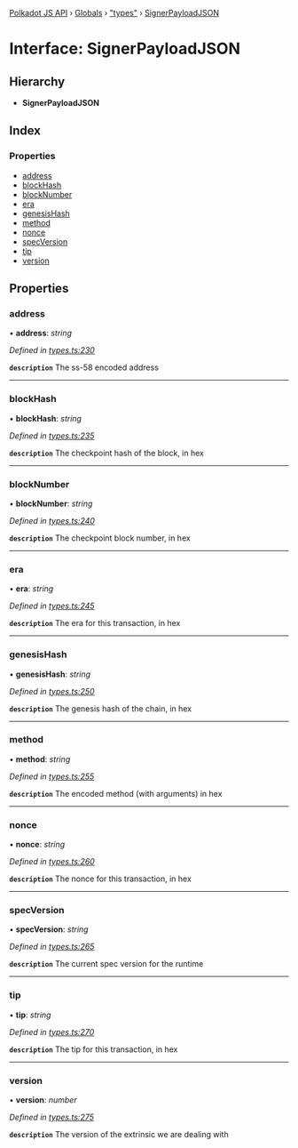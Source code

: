 [Polkadot JS API](../README.md) › [Globals](../globals.md) › ["types"](../modules/_types_.md) › [SignerPayloadJSON](_types_.signerpayloadjson.md)

# Interface: SignerPayloadJSON

## Hierarchy

* **SignerPayloadJSON**

## Index

### Properties

* [address](_types_.signerpayloadjson.md#address)
* [blockHash](_types_.signerpayloadjson.md#blockhash)
* [blockNumber](_types_.signerpayloadjson.md#blocknumber)
* [era](_types_.signerpayloadjson.md#era)
* [genesisHash](_types_.signerpayloadjson.md#genesishash)
* [method](_types_.signerpayloadjson.md#method)
* [nonce](_types_.signerpayloadjson.md#nonce)
* [specVersion](_types_.signerpayloadjson.md#specversion)
* [tip](_types_.signerpayloadjson.md#tip)
* [version](_types_.signerpayloadjson.md#version)

## Properties

###  address

• **address**: *string*

*Defined in [types.ts:230](https://github.com/polkadot-js/api/blob/5b5d0a3fb8/packages/types/src/types.ts#L230)*

**`description`** The ss-58 encoded address

___

###  blockHash

• **blockHash**: *string*

*Defined in [types.ts:235](https://github.com/polkadot-js/api/blob/5b5d0a3fb8/packages/types/src/types.ts#L235)*

**`description`** The checkpoint hash of the block, in hex

___

###  blockNumber

• **blockNumber**: *string*

*Defined in [types.ts:240](https://github.com/polkadot-js/api/blob/5b5d0a3fb8/packages/types/src/types.ts#L240)*

**`description`** The checkpoint block number, in hex

___

###  era

• **era**: *string*

*Defined in [types.ts:245](https://github.com/polkadot-js/api/blob/5b5d0a3fb8/packages/types/src/types.ts#L245)*

**`description`** The era for this transaction, in hex

___

###  genesisHash

• **genesisHash**: *string*

*Defined in [types.ts:250](https://github.com/polkadot-js/api/blob/5b5d0a3fb8/packages/types/src/types.ts#L250)*

**`description`** The genesis hash of the chain, in hex

___

###  method

• **method**: *string*

*Defined in [types.ts:255](https://github.com/polkadot-js/api/blob/5b5d0a3fb8/packages/types/src/types.ts#L255)*

**`description`** The encoded method (with arguments) in hex

___

###  nonce

• **nonce**: *string*

*Defined in [types.ts:260](https://github.com/polkadot-js/api/blob/5b5d0a3fb8/packages/types/src/types.ts#L260)*

**`description`** The nonce for this transaction, in hex

___

###  specVersion

• **specVersion**: *string*

*Defined in [types.ts:265](https://github.com/polkadot-js/api/blob/5b5d0a3fb8/packages/types/src/types.ts#L265)*

**`description`** The current spec version for  the runtime

___

###  tip

• **tip**: *string*

*Defined in [types.ts:270](https://github.com/polkadot-js/api/blob/5b5d0a3fb8/packages/types/src/types.ts#L270)*

**`description`** The tip for this transaction, in hex

___

###  version

• **version**: *number*

*Defined in [types.ts:275](https://github.com/polkadot-js/api/blob/5b5d0a3fb8/packages/types/src/types.ts#L275)*

**`description`** The version of the extrinsic we are dealing with
